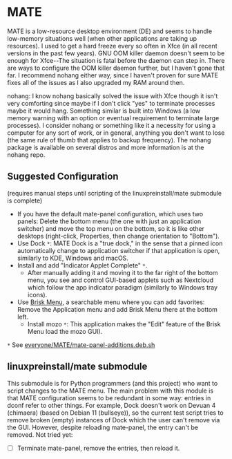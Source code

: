 # MATE

MATE is a low-resource desktop environment (DE) and seems to handle low-memory situations well (when other applications are taking up resources). I used to get a hard freeze every so often in Xfce (in all recent versions in the past few years). GNU OOM killer daemon doesn't seem to be enough for Xfce--The situation is fatal before the daemon can step in. There are ways to configure the OOM killer daemon further, but I haven't gone that far. I recommend nohang either way, since I haven't proven for sure MATE fixes all of the issues as I also upgraded my RAM around then.

nohang: I know nohang basically solved the issue with Xfce though it isn't very comforting since maybe if I don't click "yes" to terminate processes maybe it would hang. Something similar is built into Windows (a low memory warning with an option or eventual requirement to terminate large processes). I consider nohang or something like it a necessity for using a computer for any sort of work, or in general, anything you don't want to lose (the same rule of thumb that applies to backup frequency). The nohang package is available on several distros and more information is at the nohang repo.


## Suggested Configuration
(requires manual steps until scripting of the linuxpreinstall/mate submodule is complete)
- If you have the default mate-panel configuration, which uses two panels: Delete the bottom menu (the one with just an application switcher) and move the top menu on the bottom, so it is like other desktops (right-click, Properties, then change orientation to "Bottom").
- Use Dock `*`: MATE Dock is a "true dock," in the sense that a pinned icon automatically change to application switcher if that application is open, similarly to KDE, Windows and macOS.
- Install and add "Indicator Applet Complete" `*`.
  - After manually adding it and moving it to the far right of the bottom menu, you see and control GUI-based applets such as Nextcloud which follow the app indicator paradigm (similarly to Windows tray icons).
- Use [Brisk Menu](brisk-menu.md), a searchable menu where you can add favorites: Remove the Application menu and add Brisk Menu there at the bottom left.
  - Install mozo `*`: This application makes the "Edit" feature of the Brisk Menu load the mozo GUI).

`*` See [everyone/MATE/mate-panel-additions.deb.sh](../../everyone/MATE/mate-panel-additions.deb.sh)

## linuxpreinstall/mate submodule
This submodule is for Python programmers (and this project) who want to script changes to the MATE menu.
The main problem with this module is that MATE configuration seems to be redundant in some way: entries in dconf refer to other things.
For example, Dock doesn't work on Devuan 4 (chimaera) (based on Debian 11 (bullseye)), so the current test script tries to remove broken (empty) instances of Dock which the user can't remove via the GUI. However, despite reloading mate-panel, the entry can't be removed. Not tried yet:
- [ ] Terminate mate-panel, remove the entries, then reload it.
